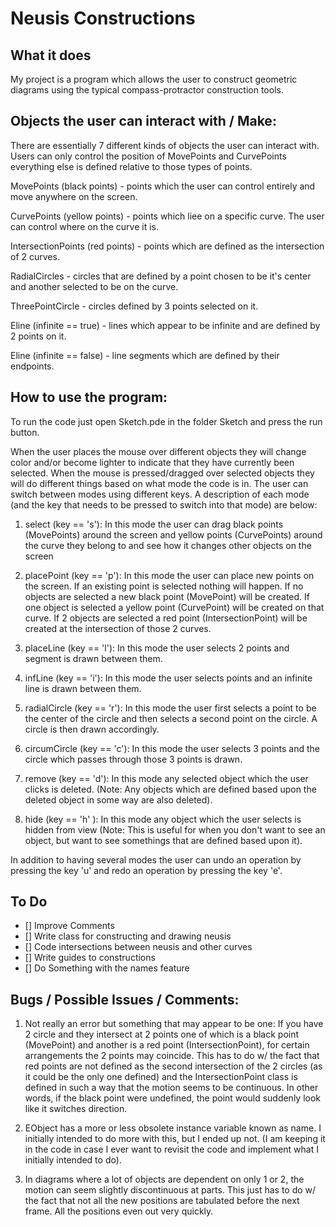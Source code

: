 # Neusis Constructions

## What it does

My project is a program which allows the user to construct geometric diagrams using the typical compass-protractor construction tools.


## Objects the user can interact with / Make:

There are essentially 7 different kinds of objects the user can interact with. Users can only control the position of MovePoints and CurvePoints everything else is defined relative to those types of points.

MovePoints (black points) - points which the user can control entirely and move anywhere on the screen.

CurvePoints (yellow points) - points which liee on a specific curve. The user can control where on the curve it is.

IntersectionPoints (red points) - points which are defined as the intersection of 2 curves.

RadialCircles - circles that are defined by a point chosen to be it's center and another selected to be on the curve. 

ThreePointCircle - circles defined by 3 points selected on it.

Eline (infinite == true) - lines which appear to be infinite and are defined by 2 points on it.

Eline (infinite == false) - line segments which are defined by their endpoints.


## How to use the program:

To run the code just open Sketch.pde in the folder Sketch and press the run button.

When the user places the mouse over different objects they will change color and/or become lighter to indicate that they have currently been selected. When the mouse is pressed/dragged over selected objects they will do different things based on what mode the code is in. The user can switch between modes using different keys. A description of each mode (and the key that needs to be pressed to switch into that mode) are below:

1. select (key == 's'): In this mode the user can drag black points (MovePoints) around the screen and yellow points (CurvePoints) around the curve they belong to and see how it changes other objects on the screen

2. placePoint (key == 'p'): In this mode the user can place new points on the screen. If an existing point is selected nothing will happen. If no objects are selected a new black point (MovePoint) will be created. If one object is selected a yellow point (CurvePoint) will be created on that curve. If 2 objects are selected a red point (IntersectionPoint) will be created at the intersection of those 2 curves.

3. placeLine (key == 'l'): In this mode the user selects 2 points and segment is drawn between them.

4. infLine (key == 'i'): In this mode the user selects points and an infinite line is drawn between them.

5. radialCircle (key == 'r'): In this mode the user first selects a point to be the center of the circle and then selects a second point on the circle. A circle is then drawn accordingly.

6. circumCircle (key == 'c'): In this mode the user selects 3 points and the circle which passes through those 3 points is drawn.

7. remove (key == 'd'): In this mode any selected object which the user clicks is deleted. (Note: Any objects which are defined based upon the deleted object in some way are also deleted).

8. hide (key == 'h' ): In this mode any object which the user selects is hidden from view (Note: This is useful for when you don't want to see an object, but want to see somethings that are defined based upon it).


In addition to having several modes the user can undo an operation by pressing the key 'u' and redo an operation by pressing the key 'e'.

## To Do
- [] Improve Comments
- [] Write class for constructing and drawing neusis 
- [] Code intersections between neusis and other curves
- [] Write guides to constructions
- [] Do Something with the names feature
 
## Bugs / Possible Issues / Comments:

1. Not really an error but something that may appear to be one: If you have 2 circle and they intersect at 2 points one of which is a black point (MovePoint) and another is a red point (IntersectionPoint), for certain arrangements the 2 points may coincide. This has to do w/ the fact that red points are not defined as the second intersection of the 2 circles (as it could be the only one defined) and the IntersectionPoint class is defined in such a way that the motion seems to be continuous. In other words, if the black point were undefined, the point would suddenly look like it switches direction.

2. EObject has a more or less obsolete instance variable known as name. I initially intended to do more with this, but I ended up not. (I am keeping it in the code in case I ever want to revisit the code and implement what I initially intended to do).

3. In diagrams where a lot of objects are dependent on only 1 or 2, the motion can seem slightly discontinuous at parts. This just has to do w/ the fact that not all the new positions are tabulated before the next frame. All the positions even out very quickly.



